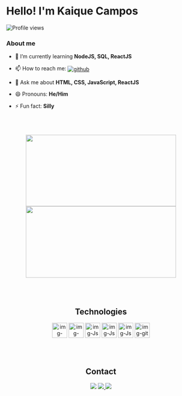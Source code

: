 <h1 align="left">Hello! I'm Kaique Campos</h1>
<p align="left"><img src="https://komarev.com/ghpvc/?username=kaiquecamposdev&color=blueviolet" alt="Profile views" /></p>

### About me

- 🌱 I’m currently learning **NodeJS, SQL, ReactJS**

- 📫 How to reach me: <a href="https://github.com/kaiquecamposdev" target="_blank"> <img align="center" src="https://img.shields.io/badge/-kaiquecamposdev-05122A?style=flat&logo=github" alt="github"/></a>

- 💬 Ask me about **HTML, CSS, JavaScript, ReactJS**
  
- 😄 Pronouns: **He/Him**

- ⚡ Fun fact: **Silly**

<br><br>

<div align="center">
  
  <div align="center" >
      <img src="https://github-readme-stats.vercel.app/api?username=kaiquecamposdev&theme=radical" width="400" height="190" />
      <img src="https://github-readme-stats.vercel.app/api/top-langs/?username=kaiquecamposdev&layout=compact&theme=radical" width="400" height="190"  />
  </div>                                                                                                                                
  
</div>

<br><br>

<div>
  <h2 align="center">Technologies</h2>
   <div align="center">
     <img src="https://cdn.jsdelivr.net/gh/devicons/devicon/icons/css3/css3-original.svg"  align="center" alt="img-css" height="40" width="40" />
     <img src="https://cdn.jsdelivr.net/gh/devicons/devicon/icons/html5/html5-original.svg"  align="center" alt="img-html" height="40" width="40"/>
     <img src="https://cdn.jsdelivr.net/gh/devicons/devicon/icons/javascript/javascript-original.svg" align="center" alt="img-Js" height="40" width="40" />
     <img src="https://cdn.jsdelivr.net/gh/devicons/devicon/icons/react/react-original.svg" align="center" alt="img-Js" height="40" width="40" />
     <img src="https://cdn.jsdelivr.net/gh/devicons/devicon/icons/typescript/typescript-original.svg" align="center" alt="img-Js" height="40" width="40"/>
     <img src="https://cdn.jsdelivr.net/gh/devicons/devicon/icons/git/git-original.svg" align="center" alt="img-git" height="40" width="40" />
   </div>
</div>

<br><br>
                                          
<div align="center">
  <h2> Contact </h2>
  <a href="https://instagram.com/Iamk_aique" target="_blank"><img src="https://img.shields.io/badge/-Instagram-%23E4405F?style=for-the-badge&logo=instagram&logoColor=white" target="_blank"></a>
  <a href = "mailto:kaiquedecampos2@gmail.com"><img src="https://img.shields.io/badge/-Gmail-%23333?style=for-the-badge&logo=gmail&logoColor=white" target="_blank">   </a>
  <a href="https://linkedin.com/in/kaiquecamposm" target="_blank"><img src="https://img.shields.io/badge/-LinkedIn-%230077B5?style=for-the-badge&logo=linkedin&logoColor=white" target="_blank"></a>
</div>     
<!--
**Kaique-de-campos/Kaique-de-campos** is a ✨ _special_ ✨ repository because its `README.md` (this file) appears on your GitHub profile.

Here are some ideas to get you started:

- 🔭 I’m currently working on ...
- 🌱 I’m currently learning ...
- 👯 I’m looking to collaborate on ...
- 🤔 I’m looking for help with ...
- 💬 Ask me about ...
- 📫 How to reach me: ...
- 😄 Pronouns: ...
- ⚡ Fun fact: ...
-->
